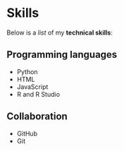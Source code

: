 # Skills

Below is a _list_ of my **technical skills**:

## Programming languages
- Python
- HTML
- JavaScript
- R and R Studio

## Collaboration
- GitHub
- Git
